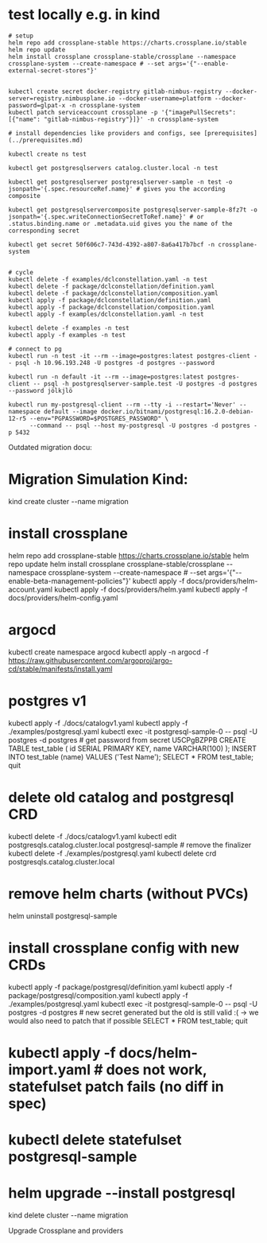 # test locally e.g. in kind

```
# setup
helm repo add crossplane-stable https://charts.crossplane.io/stable
helm repo update
helm install crossplane crossplane-stable/crossplane --namespace crossplane-system --create-namespace # --set args='{"--enable-external-secret-stores"}' 


kubectl create secret docker-registry gitlab-nimbus-registry --docker-server=registry.nimbusplane.io --docker-username=platform --docker-password=glpat-x -n crossplane-system
kubectl patch serviceaccount crossplane -p '{"imagePullSecrets": [{"name": "gitlab-nimbus-registry"}]}' -n crossplane-system

# install dependencies like providers and configs, see [prerequisites](../prerequisites.md)

kubectl create ns test

kubectl get postgresqlservers catalog.cluster.local -n test   

kubectl get postgresqlserver postgresqlserver-sample -n test -o jsonpath='{.spec.resourceRef.name}' # gives you the according composite

kubectl get postgresqlservercomposite postgresqlserver-sample-8fz7t -o jsonpath='{.spec.writeConnectionSecretToRef.name}' # or .status.binding.name or .metadata.uid gives you the name of the corresponding secret 

kubectl get secret 50f606c7-743d-4392-a807-8a6a417b7bcf -n crossplane-system


# cycle
kubectl delete -f examples/dclconstellation.yaml -n test
kubectl delete -f package/dclconstellation/definition.yaml
kubectl delete -f package/dclconstellation/composition.yaml
kubectl apply -f package/dclconstellation/definition.yaml
kubectl apply -f package/dclconstellation/composition.yaml
kubectl apply -f examples/dclconstellation.yaml -n test

kubectl delete -f examples -n test
kubectl apply -f examples -n test

# connect to pg
kubectl run -n test -it --rm --image=postgres:latest postgres-client -- psql -h 10.96.193.248 -U postgres -d postgres --password

kubectl run -n default -it --rm --image=postgres:latest postgres-client -- psql -h postgresqlserver-sample.test -U postgres -d postgres --password jölkjlö

kubectl run my-postgresql-client --rm --tty -i --restart='Never' --namespace default --image docker.io/bitnami/postgresql:16.2.0-debian-12-r5 --env="PGPASSWORD=$POSTGRES_PASSWORD" \
      --command -- psql --host my-postgresql -U postgres -d postgres -p 5432
```



Outdated migration docu:
# Migration Simulation Kind:
kind create cluster --name migration

# install crossplane
helm repo add crossplane-stable https://charts.crossplane.io/stable
helm repo update
helm install crossplane crossplane-stable/crossplane --namespace crossplane-system --create-namespace # --set args='{"--enable-beta-management-policies"}'
kubectl apply -f docs/providers/helm-account.yaml
kubectl apply -f docs/providers/helm.yaml
kubectl apply -f docs/providers/helm-config.yaml

# argocd
kubectl create namespace argocd
kubectl apply -n argocd -f https://raw.githubusercontent.com/argoproj/argo-cd/stable/manifests/install.yaml

# postgres v1
kubectl apply -f ./docs/catalogv1.yaml
kubectl apply -f ./examples/postgresql.yaml
kubectl exec -it postgresql-sample-0 -- psql -U postgres -d postgres # get password from secret U5CPgBZPPB
CREATE TABLE test_table (
    id SERIAL PRIMARY KEY,
    name VARCHAR(100)
);
INSERT INTO test_table (name) VALUES ('Test Name');
SELECT * FROM test_table;
quit

# delete old catalog and postgresql CRD
kubectl delete -f ./docs/catalogv1.yaml
kubectl edit postgresqls.catalog.cluster.local postgresql-sample # remove the finalizer
kubectl delete -f ./examples/postgresql.yaml
kubectl delete crd postgresqls.catalog.cluster.local

# remove helm charts (without PVCs)
helm uninstall postgresql-sample

# install crossplane config with new CRDs
kubectl apply -f package/postgresql/definition.yaml
kubectl apply -f package/postgresql/composition.yaml
kubectl apply -f ./examples/postgresql.yaml
kubectl exec -it postgresql-sample-0 -- psql -U postgres -d postgres # new secret generated but the old is still valid :( -> we would also need to patch that if possible
SELECT * FROM test_table;
quit

# kubectl apply -f docs/helm-import.yaml # does not work, statefulset patch fails (no diff in spec)
# kubectl delete statefulset postgresql-sample
# helm upgrade --install postgresql

kind delete cluster --name migration


Upgrade Crossplane and providers